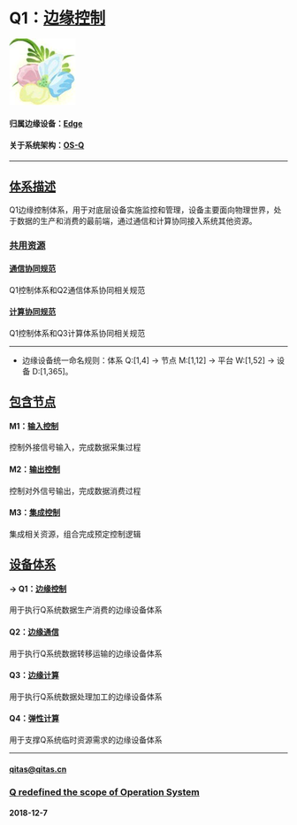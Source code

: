 ﻿# Q1：[边缘控制](https://github.com/OS-Q/Q1) 

[![sites](OS-Q/OS-Q.png)](http://www.OS-Q.com)

#### 归属边缘设备：[Edge](https://github.com/OS-Q/Edge-Q)

#### 关于系统架构：[OS-Q](https://github.com/OS-Q/OS-Q)

---

## [体系描述](https://github.com/OS-Q/Q1/wiki) 

Q1边缘控制体系，用于对底层设备实施监控和管理，设备主要面向物理世界，处于数据的生产和消费的最前端，通过通信和计算协同接入系统其他资源。

### [共用资源](https://github.com/OS-Q/Q1/wiki)

#### [通信协同规范](Q2/)

Q1控制体系和Q2通信体系协同相关规范

#### [计算协同规范](Q3/)

Q1控制体系和Q3计算体系协同相关规范

---

- 边缘设备统一命名规则：体系 Q:[1,4] -> 节点 M:[1,12] -> 平台 W:[1,52] -> 设备 D:[1,365]。

## [包含节点](https://github.com/OS-Q/Q1/wiki/) 

#### M1：[输入控制](https://github.com/OS-Q/M1)

控制外接信号输入，完成数据采集过程

#### M2：[输出控制](https://github.com/OS-Q/M2)

控制对外信号输出，完成数据消费过程

#### M3：[集成控制](https://github.com/OS-Q/M3)

集成相关资源，组合完成预定控制逻辑

## [设备体系](https://github.com/OS-Q/Edge-Q/wiki/)

#### -> Q1：[边缘控制](https://github.com/OS-Q/Q1) 

用于执行Q系统数据生产消费的边缘设备体系

#### Q2：[边缘通信](https://github.com/OS-Q/Q2)

用于执行Q系统数据转移运输的边缘设备体系

#### Q3：[边缘计算](https://github.com/OS-Q/Q3)

用于执行Q系统数据处理加工的边缘设备体系

#### Q4：[弹性计算](https://github.com/OS-Q/Q4)

用于支撑Q系统临时资源需求的边缘设备体系

---

####  qitas@qitas.cn
###  [Q redefined the scope of Operation System](http://www.OS-Q.com)
####  2018-12-7
